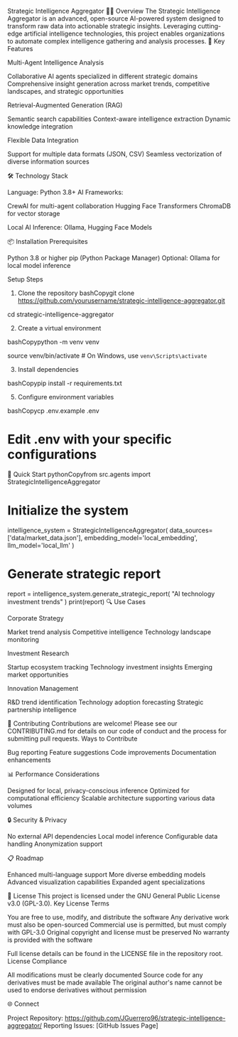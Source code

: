 Strategic Intelligence Aggregator 🚀🧠
Overview
The Strategic Intelligence Aggregator is an advanced, open-source AI-powered system designed to transform raw data into actionable strategic insights. Leveraging cutting-edge artificial intelligence technologies, this project enables organizations to automate complex intelligence gathering and analysis processes.
🌟 Key Features

Multi-Agent Intelligence Analysis

Collaborative AI agents specialized in different strategic domains
Comprehensive insight generation across market trends, competitive landscapes, and strategic opportunities


Retrieval-Augmented Generation (RAG)

Semantic search capabilities
Context-aware intelligence extraction
Dynamic knowledge integration


Flexible Data Integration

Support for multiple data formats (JSON, CSV)
Seamless vectorization of diverse information sources



🛠 Technology Stack

Language: Python 3.8+
AI Frameworks:

CrewAI for multi-agent collaboration
Hugging Face Transformers
ChromaDB for vector storage


Local AI Inference: Ollama, Hugging Face Models

📦 Installation
Prerequisites

Python 3.8 or higher
pip (Python Package Manager)
Optional: Ollama for local model inference

Setup Steps

1. Clone the repository
bashCopygit clone https://github.com/yourusername/strategic-intelligence-aggregator.git

cd strategic-intelligence-aggregator

2. Create a virtual environment
   
bashCopypython -m venv venv

source venv/bin/activate  # On Windows, use `venv\Scripts\activate`

3. Install dependencies
   
bashCopypip install -r requirements.txt

5. Configure environment variables
   
bashCopycp .env.example .env
# Edit .env with your specific configurations


🚀 Quick Start
pythonCopyfrom src.agents import StrategicIntelligenceAggregator

# Initialize the system
intelligence_system = StrategicIntelligenceAggregator(
    data_sources=['data/market_data.json'],
    embedding_model='local_embedding',
    llm_model='local_llm'
)

# Generate strategic report
report = intelligence_system.generate_strategic_report(
    "AI technology investment trends"
)
print(report)
🔍 Use Cases

Corporate Strategy

Market trend analysis
Competitive intelligence
Technology landscape monitoring


Investment Research

Startup ecosystem tracking
Technology investment insights
Emerging market opportunities


Innovation Management

R&D trend identification
Technology adoption forecasting
Strategic partnership intelligence



🤝 Contributing
Contributions are welcome! Please see our CONTRIBUTING.md for details on our code of conduct and the process for submitting pull requests.
Ways to Contribute

Bug reporting
Feature suggestions
Code improvements
Documentation enhancements

📊 Performance Considerations

Designed for local, privacy-conscious inference
Optimized for computational efficiency
Scalable architecture supporting various data volumes

🔒 Security & Privacy

No external API dependencies
Local model inference
Configurable data handling
Anonymization support

📋 Roadmap

 Enhanced multi-language support
 More diverse embedding models
 Advanced visualization capabilities
 Expanded agent specializations

📜 License
This project is licensed under the GNU General Public License v3.0 (GPL-3.0).
Key License Terms

You are free to use, modify, and distribute the software
Any derivative work must also be open-sourced
Commercial use is permitted, but must comply with GPL-3.0
Original copyright and license must be preserved
No warranty is provided with the software

Full license details can be found in the LICENSE file in the repository root.
License Compliance

All modifications must be clearly documented
Source code for any derivatives must be made available
The original author's name cannot be used to endorse derivatives without permission

🌐 Connect

Project Repository: https://github.com/JGuerrero96/strategic-intelligence-aggregator/
Reporting Issues: [GitHub Issues Page]
